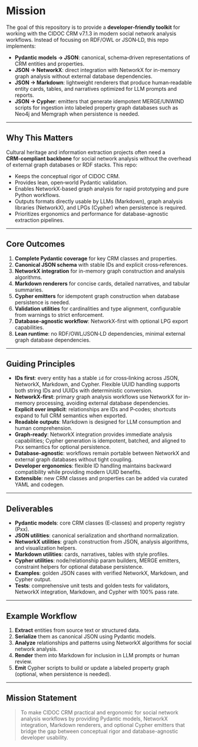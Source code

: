 # Mission

The goal of this repository is to provide a **developer‑friendly toolkit** for working with the CIDOC CRM v7.1.3 in modern social network analysis workflows. Instead of focusing on RDF/OWL or JSON‑LD, this repo implements:

* **Pydantic models → JSON**: canonical, schema‑driven representations of CRM entities and properties.
* **JSON → NetworkX**: direct integration with NetworkX for in-memory graph analysis without external database dependencies.
* **JSON → Markdown**: lightweight renderers that produce human‑readable entity cards, tables, and narratives optimized for LLM prompts and reports.
* **JSON → Cypher**: emitters that generate idempotent MERGE/UNWIND scripts for ingestion into labeled property graph databases such as Neo4j and Memgraph when persistence is needed.

---

## Why This Matters

Cultural heritage and information extraction projects often need a **CRM‑compliant backbone** for social network analysis without the overhead of external graph databases or RDF stacks. This repo:

* Keeps the conceptual rigor of CIDOC CRM.
* Provides lean, open‑world Pydantic validation.
* Enables NetworkX-based graph analysis for rapid prototyping and pure Python workflows.
* Outputs formats directly usable by LLMs (Markdown), graph analysis libraries (NetworkX), and LPGs (Cypher) when persistence is required.
* Prioritizes ergonomics and performance for database-agnostic extraction pipelines.

---

## Core Outcomes

1. **Complete Pydantic coverage** for key CRM classes and properties.
2. **Canonical JSON schema** with stable IDs and explicit cross‑references.
3. **NetworkX integration** for in-memory graph construction and analysis algorithms.
4. **Markdown renderers** for concise cards, detailed narratives, and tabular summaries.
5. **Cypher emitters** for idempotent graph construction when database persistence is needed.
6. **Validation utilities** for cardinalities and type alignment, configurable from warnings to strict enforcement.
7. **Database-agnostic workflow**: NetworkX-first with optional LPG export capabilities.
8. **Lean runtime**: no RDF/OWL/JSON‑LD dependencies, minimal external graph database dependencies.

---

## Guiding Principles

* **IDs first**: every entity has a stable `id` for cross‑linking across JSON, NetworkX, Markdown, and Cypher. Flexible UUID handling supports both string IDs and UUIDs with deterministic conversion.
* **NetworkX-first**: primary graph analysis workflows use NetworkX for in-memory processing, avoiding external database dependencies.
* **Explicit over implicit**: relationships are IDs and P‑codes; shortcuts expand to full CRM semantics when exported.
* **Readable outputs**: Markdown is designed for LLM consumption and human comprehension.
* **Graph‑ready**: NetworkX integration provides immediate analysis capabilities; Cypher generation is idempotent, batched, and aligned to Pxx semantics for optional persistence.
* **Database-agnostic**: workflows remain portable between NetworkX and external graph databases without tight coupling.
* **Developer ergonomics**: flexible ID handling maintains backward compatibility while providing modern UUID benefits.
* **Extensible**: new CRM classes and properties can be added via curated YAML and codegen.

---

## Deliverables

* **Pydantic models**: core CRM classes (E‑classes) and property registry (Pxx).
* **JSON utilities**: canonical serialization and shorthand normalization.
* **NetworkX utilities**: graph construction from JSON, analysis algorithms, and visualization helpers.
* **Markdown utilities**: cards, narratives, tables with style profiles.
* **Cypher utilities**: node/relationship param builders, MERGE emitters, constraint helpers for optional database persistence.
* **Examples**: golden JSON cases with verified NetworkX, Markdown, and Cypher output.
* **Tests**: comprehensive unit tests and golden tests for validators, NetworkX integration, Markdown, and Cypher with 100% pass rate.

---

## Example Workflow

1. **Extract** entities from source text or structured data.
2. **Serialize** them as canonical JSON using Pydantic models.
3. **Analyze** relationships and patterns using NetworkX algorithms for social network analysis.
4. **Render** them into Markdown for inclusion in LLM prompts or human review.
5. **Emit** Cypher scripts to build or update a labeled property graph (optional, when persistence is needed).

---

## Mission Statement

> To make CIDOC CRM practical and ergonomic for social network analysis workflows by providing Pydantic models, NetworkX integration, Markdown renderers, and optional Cypher emitters that bridge the gap between conceptual rigor and database-agnostic developer usability.

